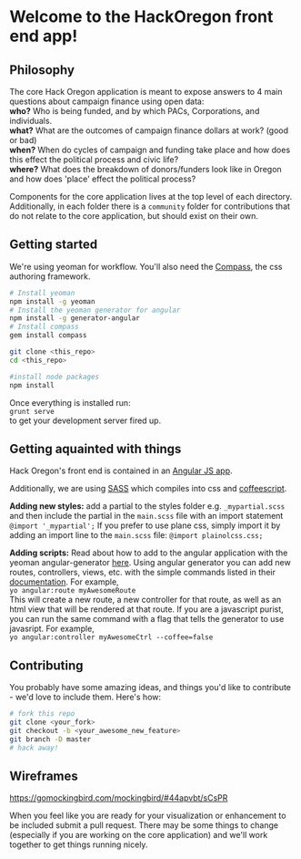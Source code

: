 # Welcome to the HackOregon front end app!

## Philosophy
The core Hack Oregon application is meant to expose answers to 4 main questions about campaign finance using open data:   
**who?**  Who is being funded, and by which PACs, Corporations, and individuals.    
**what?**  What are the outcomes of campaign finance dollars at work?  (good or bad)    
**when?**  When do cycles of campaign and funding take place and how does this effect the political process and civic life?    
**where?** What does the breakdown of donors/funders look like in Oregon and how does 'place' effect the political process?

Components for the core application lives at the top level of each directory.  Additionally, in each folder there is a `community` folder for contributions that do not relate to the core application, but should exist on their own.

<!-- ** TODO add gist viewer (like bl.ocks.org) to allow easy integration of community apps ** -->

## Getting started    
We're using yeoman for workflow.  You'll also need the [Compass](http://compass-style.org/), the css authoring framework.

```bash
# Install yeoman
npm install -g yeoman   
# Install the yeoman generator for angular
npm install -g generator-angular    
# Install compass
gem install compass

git clone <this_repo>
cd <this_repo>

#install node packages    
npm install
```

Once everything is installed run:    
`grunt serve`    
to get your development server fired up.   

## Getting aquainted with things
Hack Oregon's front end is contained in an [Angular JS app](http://angularjs.org).   

Additionally, we are using [SASS](http://sass-lang.com/) which compiles into css and [coffeescript](http://coffeescript.org).  

**Adding new styles:** add a partial to the styles folder e.g. `_mypartial.scss` and then include the partial in the `main.scss` file with an import statement `@import '_mypartial';`  If you prefer to use plane css, simply import it by adding an import line to the `main.scss` file: `@import plainolcss.css;`

**Adding scripts:**  Read about how to add to the angular application with the yeoman angular-generator [here](https://github.com/yeoman/generator-angular).  Using angular generator you can add new routes, controllers, views, etc. with the simple commands listed in their [documentation](https://github.com/yeoman/generator-angular).  For example,    
`yo angular:route myAwesomeRoute`   
This will create a new route, a new controller for that route, as well as an html view that will be rendered at that route.  If you are a javascript purist, you can run the same command with a flag that tells the generator to use javasript.  For example,   
`yo angular:controller myAwesomeCtrl --coffee=false`
  

## Contributing
You probably have some amazing ideas, and things you'd like to contribute - we'd love to include them.  Here's how:
```bash
# fork this repo    
git clone <your_fork>
git checkout -b <your_awesome_new_feature>    
git branch -D master    
# hack away!
```
## Wireframes
https://gomockingbird.com/mockingbird/#44apvbt/sCsPR

When you feel like you are ready for your visualization or enhancement to be included submit a pull request.  There may be some things to change (especially if you are working on the core application) and we'll work together to get things running nicely.

<!-- If you are working on a visualization that is not one of the 'who', 'what', etc. parts of the application, pick a unique name for your visualization and then you can include everything you need under the `community` folder.  Convention is to use the name of your viz as the prefix for any components you add to the app.  E.g. if you are creating a new directive for your feature, it should live in the `app/scripts/directives/community` folder and if the route is `mynewfeature` you should call the file `myNewFeatureDir.{js/coffee}` with a directive of the same name `myNewFeatureDir`.  This can then be used as `<my-new-feature-dir></my-new-feature-div>` within your template. -->

